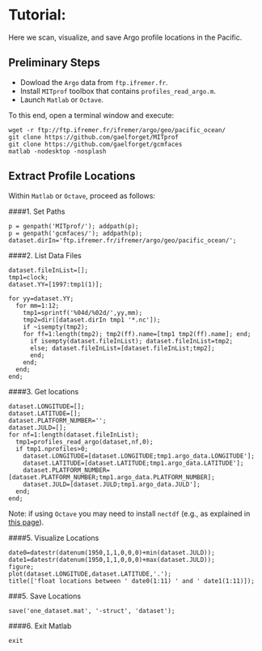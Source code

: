 # Tutorial: 

Here we scan, visualize, and save Argo profile locations in the Pacific. 

## Preliminary Steps


- Dowload the `Argo` data from `ftp.ifremer.fr`.
- Install `MITprof` toolbox that contains `profiles_read_argo.m`.
- Launch `Matlab` or `Octave`.

To this end, open a terminal window and execute:

``` 
wget -r ftp://ftp.ifremer.fr/ifremer/argo/geo/pacific_ocean/
git clone https://github.com/gaelforget/MITprof
git clone https://github.com/gaelforget/gcmfaces
matlab -nodesktop -nosplash
```

## Extract Profile Locations

Within `Matlab` or `Octave`, proceed as follows:


####1. Set Paths

```
p = genpath('MITprof/'); addpath(p);
p = genpath('gcmfaces/'); addpath(p);
dataset.dirIn='ftp.ifremer.fr/ifremer/argo/geo/pacific_ocean/';
```

####2. List Data Files

```
dataset.fileInList=[];
tmp1=clock;
dataset.YY=[1997:tmp1(1)];

for yy=dataset.YY;
  for mm=1:12;
    tmp1=sprintf('%04d/%02d/',yy,mm);
    tmp2=dir([dataset.dirIn tmp1 '*.nc']);
    if ~isempty(tmp2);
    for ff=1:length(tmp2); tmp2(ff).name=[tmp1 tmp2(ff).name]; end;
      if isempty(dataset.fileInList); dataset.fileInList=tmp2;
      else; dataset.fileInList=[dataset.fileInList;tmp2];
      end;
    end;
  end;
end;
```

####3. Get locations

```
dataset.LONGITUDE=[];
dataset.LATITUDE=[];
dataset.PLATFORM_NUMBER='';
dataset.JULD=[];
for nf=1:length(dataset.fileInList);
  tmp1=profiles_read_argo(dataset,nf,0);
  if tmp1.nprofiles>0;
    dataset.LONGITUDE=[dataset.LONGITUDE;tmp1.argo_data.LONGITUDE'];
    dataset.LATITUDE=[dataset.LATITUDE;tmp1.argo_data.LATITUDE'];
    dataset.PLATFORM_NUMBER=[dataset.PLATFORM_NUMBER;tmp1.argo_data.PLATFORM_NUMBER];
    dataset.JULD=[dataset.JULD;tmp1.argo_data.JULD'];
  end;
end;
```

Note: if using `Octave` you may need to install `nectdf` (e.g., as explained in [this page](https://github.com/Alexander-Barth/octave-netcdf/wiki)).

####5. Visualize Locations

```
date0=datestr(datenum(1950,1,1,0,0,0)+min(dataset.JULD));
date1=datestr(datenum(1950,1,1,0,0,0)+max(dataset.JULD));
figure;
plot(dataset.LONGITUDE,dataset.LATITUDE,'.');
title(['float locations between ' date0(1:11) ' and ' date1(1:11)]);
```

###5. Save Locations

```
save('one_dataset.mat', '-struct', 'dataset');
```

####6. Exit Matlab

```
exit
```


